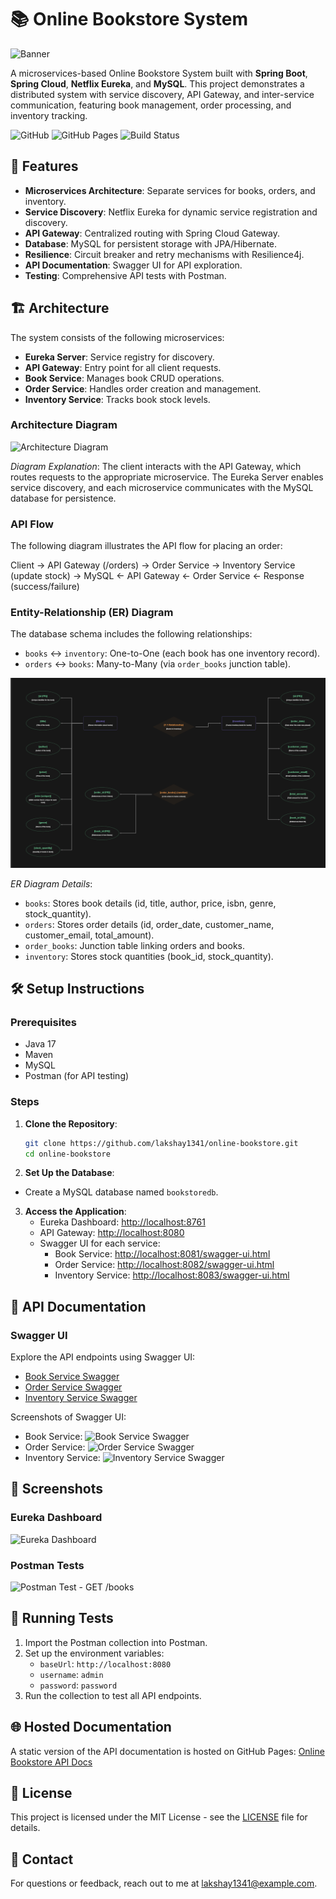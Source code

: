 # 📚 Online Bookstore System

![Banner](https://images.unsplash.com/photo-1512820790803-83ca734da794?q=80&w=1498&auto=format&fit=crop&ixlib=rb-4.0.3&ixid=M3wxMjA3fDB8MHxwaG90by1wYWdlfHx8fGVufDB8fHx8fA%3D%3D)

A microservices-based Online Bookstore System built with **Spring Boot**, **Spring Cloud**, **Netflix Eureka**, and **MySQL**. This project demonstrates a distributed system with service discovery, API Gateway, and inter-service communication, featuring book management, order processing, and inventory tracking.

![GitHub](https://img.shields.io/github/license/lakshay1341/online-bookstore) ![GitHub Pages](https://img.shields.io/badge/GitHub%20Pages-Active-brightgreen) ![Build Status](https://img.shields.io/badge/build-passing-brightgreen)

## 🚀 Features
- **Microservices Architecture**: Separate services for books, orders, and inventory.
- **Service Discovery**: Netflix Eureka for dynamic service registration and discovery.
- **API Gateway**: Centralized routing with Spring Cloud Gateway.
- **Database**: MySQL for persistent storage with JPA/Hibernate.
- **Resilience**: Circuit breaker and retry mechanisms with Resilience4j.
- **API Documentation**: Swagger UI for API exploration.
- **Testing**: Comprehensive API tests with Postman.

## 🏗️ Architecture
The system consists of the following microservices:
- **Eureka Server**: Service registry for discovery.
- **API Gateway**: Entry point for all client requests.
- **Book Service**: Manages book CRUD operations.
- **Order Service**: Handles order creation and management.
- **Inventory Service**: Tracks book stock levels.

### Architecture Diagram
![Architecture Diagram](https://raw.githubusercontent.com/lakshay1341/online-bookstore/main/docs/architecture-diagram.png)

*Diagram Explanation*: The client interacts with the API Gateway, which routes requests to the appropriate microservice. The Eureka Server enables service discovery, and each microservice communicates with the MySQL database for persistence.

### API Flow
The following diagram illustrates the API flow for placing an order:

Client → API Gateway (/orders) → Order Service → Inventory Service (update stock) → MySQL
← API Gateway ← Order Service ← Response (success/failure)


### Entity-Relationship (ER) Diagram
The database schema includes the following relationships:
- `books` ↔ `inventory`: One-to-One (each book has one inventory record).
- `orders` ↔ `books`: Many-to-Many (via `order_books` junction table).

![ER Diagram](https://raw.githubusercontent.com/lakshay1341/online-bookstore/main/docs/er-diagram.png)

*ER Diagram Details*:
- `books`: Stores book details (id, title, author, price, isbn, genre, stock_quantity).
- `orders`: Stores order details (id, order_date, customer_name, customer_email, total_amount).
- `order_books`: Junction table linking orders and books.
- `inventory`: Stores stock quantities (book_id, stock_quantity).

## 🛠️ Setup Instructions
### Prerequisites
- Java 17
- Maven
- MySQL
- Postman (for API testing)

### Steps
1. **Clone the Repository**:
   ```bash
   git clone https://github.com/lakshay1341/online-bookstore.git
   cd online-bookstore
   
2. **Set Up the Database**:
  - Create a MySQL database named `bookstoredb`.

3. **Access the Application**:
   - Eureka Dashboard: [http://localhost:8761](http://localhost:8761)
   - API Gateway: [http://localhost:8080](http://localhost:8080)
   - Swagger UI for each service:
     - Book Service: [http://localhost:8081/swagger-ui.html](http://localhost:8081/swagger-ui.html)
     - Order Service: [http://localhost:8082/swagger-ui.html](http://localhost:8082/swagger-ui.html)
     - Inventory Service: [http://localhost:8083/swagger-ui.html](http://localhost:8083/swagger-ui.html)

## 📖 API Documentation
### Swagger UI
Explore the API endpoints using Swagger UI:
- [Book Service Swagger](http://localhost:8081/swagger-ui.html)
- [Order Service Swagger](http://localhost:8082/swagger-ui.html)
- [Inventory Service Swagger](http://localhost:8083/swagger-ui.html)

Screenshots of Swagger UI:
- Book Service: ![Book Service Swagger](https://raw.githubusercontent.com/lakshay1341/online-bookstore/main/docs/swagger-screenshots/books_swagger.png)
- Order Service: ![Order Service Swagger](https://raw.githubusercontent.com/lakshay1341/online-bookstore/main/docs/swagger-screenshots/orders_swagger.png)
- Inventory Service: ![Inventory Service Swagger](https://raw.githubusercontent.com/lakshay1341/online-bookstore/main/docs/swagger-screenshots/inventory_swagger.png)

## 📸 Screenshots
### Eureka Dashboard
![Eureka Dashboard](https://raw.githubusercontent.com/lakshay1341/online-bookstore/main/docs/screenshots/eureka_dashboard.png)

### Postman Tests
![Postman Test - GET /books](https://raw.githubusercontent.com/lakshay1341/online-bookstore/main/docs/api-testing/postman-screenshots/postman_get_books.png)

## 🧪 Running Tests
1. Import the Postman collection into Postman.
2. Set up the environment variables:
   - `baseUrl`: `http://localhost:8080`
   - `username`: `admin`
   - `password`: `password`
3. Run the collection to test all API endpoints.

## 🌐 Hosted Documentation
A static version of the API documentation is hosted on GitHub Pages: [Online Bookstore API Docs](https://lakshay1341.github.io/online-bookstore/)

## 📜 License
This project is licensed under the MIT License - see the [LICENSE](LICENSE) file for details.

## 📧 Contact
For questions or feedback, reach out to me at [lakshay1341@example.com](mailto:lakshaychaudhary2003@gmail.com).
  
